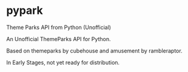 # pypark
Theme Parks API from Python (Unofficial)

An Unofficial ThemeParks API for Python.

Based on themeparks by cubehouse and amusement by rambleraptor.

In Early Stages, not yet ready for distribution.

